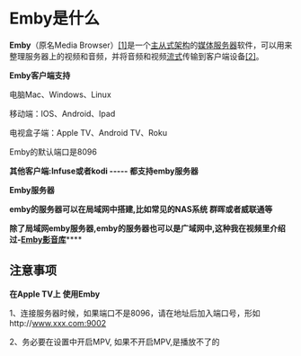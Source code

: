 # Emby是什么

**Emby**（原名Media Browser）[\[1\]](https://zh.wikipedia.org/wiki/Emby#cite_note-1)是一个[主从式架构](https://zh.wikipedia.org/wiki/%E4%B8%BB%E5%BE%9E%E5%BC%8F%E6%9E%B6%E6%A7%8B)的[媒体服务器](https://zh.wikipedia.org/w/index.php?title=%E5%AA%92%E4%BD%93%E6%9C%8D%E5%8A%A1%E5%99%A8&action=edit&redlink=1)软件，可以用来整理服务器上的视频和音频，并将音频和视频[流式](https://zh.wikipedia.org/wiki/%E6%B5%81%E5%BC%8F%E5%A4%84%E7%90%86)传输到客户端设备[\[2\]](https://zh.wikipedia.org/wiki/Emby#cite_note-2)。

**Emby客户端支持**

电脑Mac、Windows、Linux

移动端：IOS、Android、Ipad

 电视盒子端：Apple TV、Android TV、Roku

 Emby的默认端口是8096

**其他客户端:Infuse或者kodi  ----- 都支持emby服务器**

 **Emby服务器**

 **emby的服务器可以在局域网中搭建,比如常见的NAS系统 群晖或者威联通等**

  **除了局域网emby服务器,emby的服务器也可以是广域网中,这种我在视频里介绍过-**[**Emby影音库**](https://www.youtube.com/watch?v=e2RrVi1Xn3s)\*\*\*\*

##  注意事项

  **在Apple TV上 使用Emby** 

   1、连接服务器时候，如果端口不是8096，请在地址后加入端口号，形如http://www.xxx.com:9002

   2、务必要在设置中开启MPV, 如果不开启MPV,是播放不了的





























 

